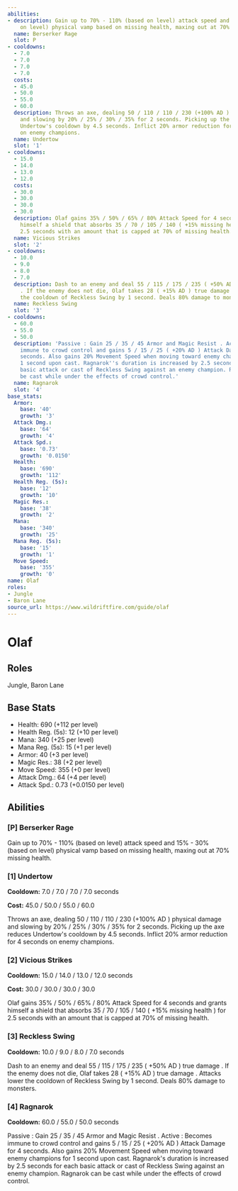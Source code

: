```yaml
---
abilities:
- description: Gain up to 70% - 110% (based on level) attack speed and 15% - 30% (based
    on level) physical vamp based on missing health, maxing out at 70% missing health.
  name: Berserker Rage
  slot: P
- cooldowns:
  - 7.0
  - 7.0
  - 7.0
  - 7.0
  costs:
  - 45.0
  - 50.0
  - 55.0
  - 60.0
  description: Throws an axe, dealing 50 / 110 / 110 / 230 (+100% AD ) physical damage
    and slowing by 20% / 25% / 30% / 35% for 2 seconds. Picking up the axe reduces
    Undertow's cooldown by 4.5 seconds. Inflict 20% armor reduction for 4 seconds
    on enemy champions.
  name: Undertow
  slot: '1'
- cooldowns:
  - 15.0
  - 14.0
  - 13.0
  - 12.0
  costs:
  - 30.0
  - 30.0
  - 30.0
  - 30.0
  description: Olaf gains 35% / 50% / 65% / 80% Attack Speed for 4 seconds and grants
    himself a shield that absorbs 35 / 70 / 105 / 140 ( +15% missing health ) for
    2.5 seconds with an amount that is capped at 70% of missing health.
  name: Vicious Strikes
  slot: '2'
- cooldowns:
  - 10.0
  - 9.0
  - 8.0
  - 7.0
  description: Dash to an enemy and deal 55 / 115 / 175 / 235 ( +50% AD ) true damage
    . If the enemy does not die, Olaf takes 28 ( +15% AD ) true damage . Attacks lower
    the cooldown of Reckless Swing by 1 second. Deals 80% damage to monsters.
  name: Reckless Swing
  slot: '3'
- cooldowns:
  - 60.0
  - 55.0
  - 50.0
  description: 'Passive : Gain 25 / 35 / 45 Armor and Magic Resist . Active : Becomes
    immune to crowd control and gains 5 / 15 / 25 ( +20% AD ) Attack Damage for 4
    seconds. Also gains 20% Movement Speed when moving toward enemy champions for
    1 second upon cast. Ragnarok''s duration is increased by 2.5 seconds for each
    basic attack or cast of Reckless Swing against an enemy champion. Ragnarok can
    be cast while under the effects of crowd control.'
  name: Ragnarok
  slot: '4'
base_stats:
  Armor:
    base: '40'
    growth: '3'
  Attack Dmg.:
    base: '64'
    growth: '4'
  Attack Spd.:
    base: '0.73'
    growth: '0.0150'
  Health:
    base: '690'
    growth: '112'
  Health Reg. (5s):
    base: '12'
    growth: '10'
  Magic Res.:
    base: '38'
    growth: '2'
  Mana:
    base: '340'
    growth: '25'
  Mana Reg. (5s):
    base: '15'
    growth: '1'
  Move Speed:
    base: '355'
    growth: '0'
name: Olaf
roles:
- Jungle
- Baron Lane
source_url: https://www.wildriftfire.com/guide/olaf
---
```


# Olaf

## Roles

Jungle, Baron Lane

## Base Stats

- Health: 690 (+112 per level)
- Health Reg. (5s): 12 (+10 per level)
- Mana: 340 (+25 per level)
- Mana Reg. (5s): 15 (+1 per level)
- Armor: 40 (+3 per level)
- Magic Res.: 38 (+2 per level)
- Move Speed: 355 (+0 per level)
- Attack Dmg.: 64 (+4 per level)
- Attack Spd.: 0.73 (+0.0150 per level)

## Abilities

### [P] Berserker Rage

Gain up to 70% - 110% (based on level) attack speed and 15% - 30% (based on level) physical vamp based on missing health, maxing out at 70% missing health.

### [1] Undertow

**Cooldown:** 7.0 / 7.0 / 7.0 / 7.0 seconds

**Cost:** 45.0 / 50.0 / 55.0 / 60.0

Throws an axe, dealing 50 / 110 / 110 / 230 (+100% AD ) physical damage and slowing by 20% / 25% / 30% / 35% for 2 seconds. Picking up the axe reduces Undertow's cooldown by 4.5 seconds. Inflict 20% armor reduction for 4 seconds on enemy champions.

### [2] Vicious Strikes

**Cooldown:** 15.0 / 14.0 / 13.0 / 12.0 seconds

**Cost:** 30.0 / 30.0 / 30.0 / 30.0

Olaf gains 35% / 50% / 65% / 80% Attack Speed for 4 seconds and grants himself a shield that absorbs 35 / 70 / 105 / 140 ( +15% missing health ) for 2.5 seconds with an amount that is capped at 70% of missing health.

### [3] Reckless Swing

**Cooldown:** 10.0 / 9.0 / 8.0 / 7.0 seconds

Dash to an enemy and deal 55 / 115 / 175 / 235 ( +50% AD ) true damage . If the enemy does not die, Olaf takes 28 ( +15% AD ) true damage . Attacks lower the cooldown of Reckless Swing by 1 second. Deals 80% damage to monsters.

### [4] Ragnarok

**Cooldown:** 60.0 / 55.0 / 50.0 seconds

Passive : Gain 25 / 35 / 45 Armor and Magic Resist . Active : Becomes immune to crowd control and gains 5 / 15 / 25 ( +20% AD ) Attack Damage for 4 seconds. Also gains 20% Movement Speed when moving toward enemy champions for 1 second upon cast. Ragnarok's duration is increased by 2.5 seconds for each basic attack or cast of Reckless Swing against an enemy champion. Ragnarok can be cast while under the effects of crowd control.

